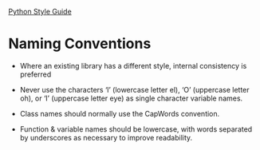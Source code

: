 [Python Style Guide](https://peps.python.org/pep-0008/)

# Naming Conventions

-   Where an existing library has a different style, internal consistency is preferred
    
-   Never use the characters ‘l’ (lowercase letter el), ‘O’ (uppercase letter oh), or ‘I’ (uppercase letter eye) as single character variable names.
    
-   Class names should normally use the CapWords convention.
    
-   Function & variable names should be lowercase, with words separated by underscores as necessary to improve readability.